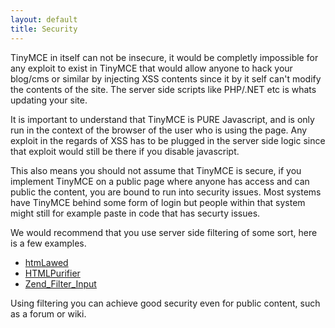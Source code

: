 ```yaml
---
layout: default
title: Security
---
```


TinyMCE in itself can not be insecure, it would be completly impossible for any exploit to exist in TinyMCE that would allow anyone to hack your blog/cms or similar by injecting XSS contents since it by it self can't modify the contents of the site. The server side scripts like PHP/.NET etc is whats updating your site.

It is important to understand that TinyMCE is PURE Javascript, and is only run in the context of the browser of the user who is using the page. Any exploit in the regards of XSS has to be plugged in the server side logic since that exploit would still be there if you disable javascript.

This also means you should not assume that TinyMCE is secure, if you implement TinyMCE on a public page where anyone has access and can public the content, you are bound to run into security issues. Most systems have TinyMCE behind some form of login but people within that system might still for example paste in code that has securty issues.

We would recommend that you use server side filtering of some sort, here is a few examples.

*   [htmLawed](http://www.bioinformatics.org/phplabware/internal_utilities/htmLawed/)
*   [HTMLPurifier](http://htmlpurifier.org/)
*   [Zend_Filter_Input](http://framework.zend.com/manual/en/zend.filter.input.html)

Using filtering you can achieve good security even for public content, such as a forum or wiki.